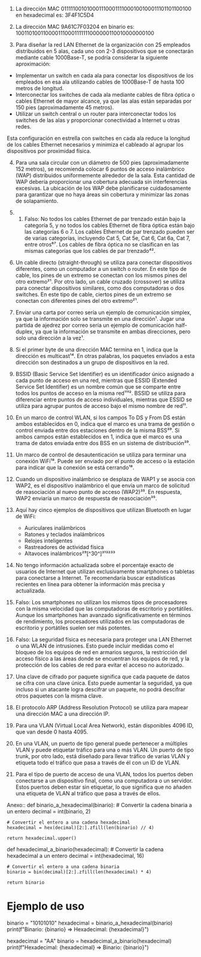 1. La dirección MAC 011111001010001110001111000100100011101101100100 en hexadecimal es: 3F4F1C5D4

2. La dirección MAC 9A61C7F03204 en binario es: 1001101001100001110001111111000000110010000000100

3. Para diseñar la red LAN Ethernet de la organización con 25 empleados distribuidos en 5 alas, cada uno con 2-3 dispositivos que se conectarán mediante cable 1000Base-T, se podría considerar la siguiente aproximación:

- Implementar un switch en cada ala para conectar los dispositivos de los empleados en esa ala utilizando cables de 1000Base-T de hasta 100 metros de longitud.
- Interconectar los switches de cada ala mediante cables de fibra óptica o cables Ethernet de mayor alcance, ya que las alas están separadas por 150 pies (aproximadamente 45 metros).
- Utilizar un switch central o un router para interconectar todos los switches de las alas y proporcionar conectividad a Internet u otras redes.

Esta configuración en estrella con switches en cada ala reduce la longitud de los cables Ethernet necesarios y minimiza el cableado al agrupar los dispositivos por proximidad física.

4. Para una sala circular con un diámetro de 500 pies (aproximadamente 152 metros), se recomienda colocar 6 puntos de acceso inalámbrico (WAP) distribuidos uniformemente alrededor de la sala. Esta cantidad de WAP debería proporcionar una cobertura adecuada sin interferencias excesivas. La ubicación de los WAP debe planificarse cuidadosamente para garantizar que no haya áreas sin cobertura y minimizar las zonas de solapamiento.
5. 1. Falso: No todos los cables Ethernet de par trenzado están bajo la categoría 5, y no todos los cables Ethernet de fibra óptica están bajo las categorías 6 o 7. Los cables Ethernet de par trenzado pueden ser de varias categorías, incluyendo Cat 5, Cat 5e, Cat 6, Cat 6a, Cat 7, entre otros⁶⁷. Los cables de fibra óptica no se clasifican en las mismas categorías que los cables de par trenzado⁴².

2. Un cable directo (straight-through) se utiliza para conectar dispositivos diferentes, como un computador a un switch o router. En este tipo de cable, los pines de un extremo se conectan con los mismos pines del otro extremo²¹. Por otro lado, un cable cruzado (crossover) se utiliza para conectar dispositivos similares, como dos computadoras o dos switches. En este tipo de cable, ciertos pines de un extremo se conectan con diferentes pines del otro extremo²¹.

3. Enviar una carta por correo sería un ejemplo de comunicación simplex, ya que la información solo se transmite en una dirección¹. Jugar una partida de ajedrez por correo sería un ejemplo de comunicación half-duplex, ya que la información se transmite en ambas direcciones, pero solo una dirección a la vez¹.

4. Si el primer byte de una dirección MAC termina en 1, indica que la dirección es multicast¹⁴. En otras palabras, los paquetes enviados a esta dirección son destinados a un grupo de dispositivos en la red.

5. BSSID (Basic Service Set Identifier) es un identificador único asignado a cada punto de acceso en una red, mientras que ESSID (Extended Service Set Identifier) es un nombre común que se comparte entre todos los puntos de acceso en la misma red¹¹¹². BSSID se utiliza para diferenciar entre puntos de acceso individuales, mientras que ESSID se utiliza para agrupar puntos de acceso bajo el mismo nombre de red¹¹.

6. En un marco de control WLAN, si los campos To DS y From DS están ambos establecidos en 0, indica que el marco es una trama de gestión o control enviada entre dos estaciones dentro de la misma BSS³⁹. Si ambos campos están establecidos en 1, indica que el marco es una trama de datos enviada entre dos BSS en un sistema de distribución³⁹.

7. Un marco de control de desautenticación se utiliza para terminar una conexión WiFi¹⁸. Puede ser enviado por el punto de acceso o la estación para indicar que la conexión se está cerrando¹⁸.

8. Cuando un dispositivo inalámbrico se desplaza de WAP1 y se asocia con WAP2, es el dispositivo inalámbrico el que envía un marco de solicitud de reasociación al nuevo punto de acceso (WAP2)³⁵. En respuesta, WAP2 enviaría un marco de respuesta de reasociación³⁵.

9. Aquí hay cinco ejemplos de dispositivos que utilizan Bluetooth en lugar de WiFi:
    - Auriculares inalámbricos
    - Ratones y teclados inalámbricos
    - Relojes inteligentes
    - Rastreadores de actividad física
    - Altavoces inalámbricos²⁹[^30^]³¹³²³³

10. No tengo información actualizada sobre el porcentaje exacto de usuarios de Internet que utilizan exclusivamente smartphones o tabletas para conectarse a Internet. Te recomendaría buscar estadísticas recientes en línea para obtener la información más precisa y actualizada.

11. Falso: Los smartphones no utilizan los mismos tipos de procesadores con la misma velocidad que las computadoras de escritorio y portátiles. Aunque los smartphones han avanzado significativamente en términos de rendimiento, los procesadores utilizados en las computadoras de escritorio y portátiles suelen ser más potentes.

12. Falso: La seguridad física es necesaria para proteger una LAN Ethernet o una WLAN de intrusiones. Esto puede incluir medidas como el bloqueo de los equipos de red en armarios seguros, la restricción del acceso físico a las áreas donde se encuentran los equipos de red, y la protección de los cables de red para evitar el acceso no autorizado.

13. Una clave de cifrado por paquete significa que cada paquete de datos se cifra con una clave única. Esto puede aumentar la seguridad, ya que incluso si un atacante logra descifrar un paquete, no podrá descifrar otros paquetes con la misma clave.

14. El protocolo ARP (Address Resolution Protocol) se utiliza para mapear una dirección MAC a una dirección IP.

15. Para una VLAN (Virtual Local Area Network), están disponibles 4096 ID, que van desde 0 hasta 4095.

16. En una VLAN, un puerto de tipo general puede pertenecer a múltiples VLAN y puede etiquetar tráfico para una o más VLAN. Un puerto de tipo trunk, por otro lado, está diseñado para llevar tráfico de varias VLAN y etiqueta todo el tráfico que pasa a través de él con un ID de VLAN.

17. Para el tipo de puerto de acceso de una VLAN, todos los puertos deben conectarse a un dispositivo final, como una computadora o un servidor. Estos puertos deben estar sin etiquetar, lo que significa que no añaden una etiqueta de VLAN al tráfico que pasa a través de ellos.

Anexo::
def binario_a_hexadecimal(binario):
    # Convertir la cadena binaria a un entero
    decimal = int(binario, 2)
    
    # Convertir el entero a una cadena hexadecimal
    hexadecimal = hex(decimal)[2:].zfill(len(binario) // 4)
    
    return hexadecimal.upper()

def hexadecimal_a_binario(hexadecimal):
    # Convertir la cadena hexadecimal a un entero
    decimal = int(hexadecimal, 16)
    
    # Convertir el entero a una cadena binaria
    binario = bin(decimal)[2:].zfill(len(hexadecimal) * 4)
    
    return binario

# Ejemplo de uso
binario = "10101010"
hexadecimal = binario_a_hexadecimal(binario)
print(f"Binario: {binario} => Hexadecimal: {hexadecimal}")

hexadecimal = "AA"
binario = hexadecimal_a_binario(hexadecimal)
print(f"Hexadecimal: {hexadecimal} => Binario: {binario}")

